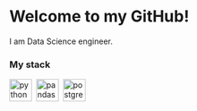 <h1 align="left"> Welcome to my GitHub!</h1>
I am Data Science engineer.



### My stack 
<img src="https://cdn.jsdelivr.net/gh/devicons/devicon/icons/python/python-original-wordmark.svg"  title ="python"  width="40" heitght ="40"  />&nbsp;
<img src="https://cdn.jsdelivr.net/gh/devicons/devicon/icons/pandas/pandas-original-wordmark.svg"  title ="pandas"  width="40" heitght ="40"  />&nbsp;
<img src="https://cdn.jsdelivr.net/gh/devicons/devicon/icons/postgresql/postgresql-original-wordmark.svg" title ="postgresql"  width="40" heitght ="40"  />&nbsp; 

<!---

<h3 align="center">Computer science student, IT news writer from Russia 🇷🇺</h3>

- 👋 Hi, I’m @GrigoriyKhanov
- 👀 I’m interested in ...
- 🌱 I’m currently learning ...
- 💞️ I’m looking to collaborate on ...
- 📫 How to reach me ...
- 😄 Pronouns: ...
- ⚡ Fun fact: ...


GrigoriyKhanov/GrigoriyKhanov is a ✨ special ✨ repository because its `README.md` (this file) appears on your GitHub profile.
You can click the Preview link to take a look at your changes.
--->
